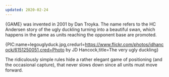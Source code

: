 ```yaml
---
updated: 2020-02-24
---
```


{GAME} was invented in 2001 by Dan Troyka. The name refers to the HC Andersen story of the ugly duckling turning into a beautiful swan, which happens in the game as units reaching the opponent base are promoted.

{PIC:name=legouglyduck.jpg,credurl=https://www.flickr.com/photos/jdhancock/6151250051,cred=Photo by JD Hancock,title=The very ugly duckling}

The ridiculously simple rules hide a rather elegant game of positioning (and the occasional capture), that never slows down since all units must move forward.
